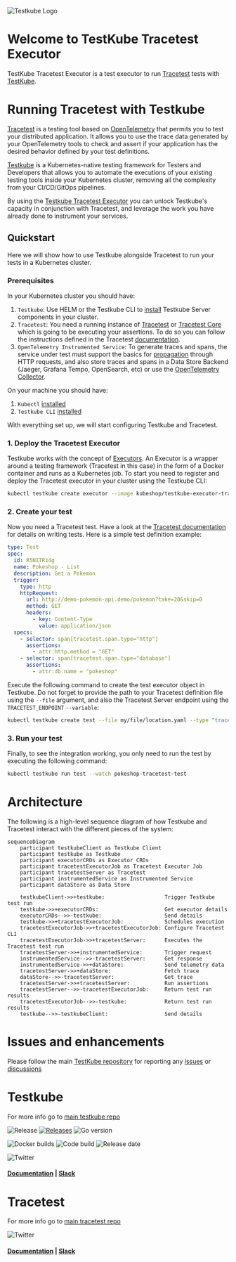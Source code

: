 ![Testkube Logo](https://raw.githubusercontent.com/kubeshop/testkube/main/assets/testkube-color-gray.png)

# Welcome to TestKube Tracetest Executor

TestKube Tracetest Executor is a test executor to run [Tracetest](https://tracetest.io/) tests with [TestKube](https://testkube.io).

# Running Tracetest with Testkube

[Tracetest](https://tracetest.io/) is a testing tool based on [OpenTelemetry](https://opentelemetry.io/) that permits you to test your distributed application. It allows you to use the trace data generated by your OpenTelemetry tools to check and assert if your application has the desired behavior defined by your test definitions.

[Testkube](https://testkube.io/) is a Kubernetes-native testing framework for Testers and Developers that allows you to automate the executions of your existing testing tools inside your Kubernetes cluster, removing all the complexity from your CI/CD/GitOps pipelines.

By using the [Testkube Tracetest Executor](https://github.com/kubeshop/testkube-executor-tracetest) you can unlock Testkube's capacity in conjunction with Tracetest, and leverage the work you have already done to instrument your services.

## Quickstart

Here we will show how to use Testkube alongside Tracetest to run your tests in a Kubernetes cluster.

### Prerequisites

In your Kubernetes cluster you should have:

1. `Testkube`: Use HELM or the Testkube CLI to [install](https://kubeshop.github.io/testkube/installing) Testkube Server components in your cluster.
2. `Tracetest`: You need a running instance of [Tracetest](https://docs.tracetest.io/getting-started/installation/) or [Tracetest Core](https://docs.tracetest.io/core/getting-started/installation/) which is going to be executing your assertions. To do so you can follow the instructions defined in the Tracetest [documentation](https://docs.tracetest.io/getting-started/overview).
3. `OpenTelemetry Instrumented Service`: To generate traces and spans, the service under test must support the basics for [propagation](https://opentelemetry.io/docs/reference/specification/context/api-propagators/) through HTTP requests, and also store traces and spans in a Data Store Backend (Jaeger, Grafana Tempo, OpenSearch, etc) or use the [OpenTelemetry Collector](https://docs.tracetest.io/configuration/overview#using-tracetest-without-a-trace-data-store).

On your machine you should have:

1. `Kubectl` [installed](https://kubernetes.io/docs/tasks/tools/)
2. `Testkube CLI` [installed](https://kubeshop.github.io/testkube/installing#1-installing-the-testkube-cli)

With everything set up, we will start configuring Testkube and Tracetest.

### 1. Deploy the Tracetest Executor

Testkube works with the concept of [Executors](https://kubeshop.github.io/testkube/test-types/executor-custom). An Executor is a wrapper around a testing framework (Tracetest in this case) in the form of a Docker container and runs as a Kubernetes job. To start you need to register and deploy the Tracetest executor in your cluster using the Testkube CLI:

```bash
kubectl testkube create executor --image kubeshop/testkube-executor-tracetest:latest --types "tracetest/test" --name tracetest-executor
```

### 2. Create your test

Now you need a Tracetest test. Have a look at the [Tracetest documentation](https://docs.tracetest.io/cli/creating-tests) for details on writing tests. Here is a simple test definition example:

```yaml
type: Test
spec:
  id: R5NITR14g
  name: Pokeshop - List
  description: Get a Pokemon
  trigger:
    type: http
    httpRequest:
      url: http://demo-pokemon-api.demo/pokemon?take=20&skip=0
      method: GET
      headers:
        - key: Content-Type
          value: application/json
  specs:
    - selector: span[tracetest.span.type="http"]
      assertions:
        - attr:http.method = "GET"
    - selector: span[tracetest.span.type="database"]
      assertions:
        - attr:db.name = "pokeshop"
```

Execute the following command to create the test executor object in Testkube. Do not forget to provide the path to your Tracetest definition file using the `--file` argument, and also the Tracetest Server endpoint using the `TRACETEST_ENDPOINT` `--variable`:

```bash
kubectl testkube create test --file my/file/location.yaml --type "tracetest/test" --name pokeshop-tracetest-test --variable TRACETEST_ENDPOINT=http://tracetest
```

### 3. Run your test

Finally, to see the integration working, you only need to run the test by executing the following command:

```bash
kubectl testkube run test --watch pokeshop-tracetest-test
```

# Architecture

The following is a high-level sequence diagram of how Testkube and Tracetest interact with the different pieces of the system:

```mermaid
sequenceDiagram
    participant testkubeClient as Testkube Client
    participant testkube as Testkube
    participant executorCRDs as Executor CRDs
    participant tracetestExecutorJob as Tracetest Executor Job
    participant tracetestServer as Tracetest
    participant instrumentedService as Instrumented Service
    participant dataStore as Data Store

    testkubeClient->>+testkube:                   Trigger Testkube test run
    testkube->>+executorCRDs:                     Get executor details
    executorCRDs-->>-testkube:                    Send details
    testkube->>+tracetestExecutorJob:             Schedules execution
    tracetestExecutorJob->>+tracetestExecutorJob: Configure Tracetest CLI
    tracetestExecutorJob->>+tracetestServer:      Executes the Tracetest test run
    tracetestServer->>+instrumentedService:       Trigger request
    instrumentedService-->>-tracetestServer:      Get response
    instrumentedService->>+dataStore:             Send telemetry data
    tracetestServer->>+dataStore:                 Fetch trace
    dataStore-->>-tracetestServer:                Get trace
    tracetestServer->>+tracetestServer:           Run assertions
    tracetestServer-->>-tracetestExecutorJob:     Return test run results
    tracetestExecutorJob-->>-testkube:            Return test run results
    testkube-->>-testkubeClient:                  Send details
```

# Issues and enhancements

Please follow the main [TestKube repository](https://github.com/kubeshop/testkube) for reporting any [issues](https://github.com/kubeshop/testkube/issues) or [discussions](https://github.com/kubeshop/testkube/discussions)

# Testkube

For more info go to [main testkube repo](https://github.com/kubeshop/testkube)

![Release](https://img.shields.io/github/v/release/kubeshop/testkube) [![Releases](https://img.shields.io/github/downloads/kubeshop/testkube/total.svg)](https://github.com/kubeshop/testkube/tags?label=Downloads) ![Go version](https://img.shields.io/github/go-mod/go-version/kubeshop/testkube)

![Docker builds](https://img.shields.io/docker/automated/kubeshop/testkube-api-server) ![Code build](https://img.shields.io/github/workflow/status/kubeshop/testkube/Code%20build%20and%20checks) ![Release date](https://img.shields.io/github/release-date/kubeshop/testkube)

![Twitter](https://img.shields.io/twitter/follow/thekubeshop?style=social)

#### [Documentation](https://kubeshop.github.io/testkube) | [Slack](https://testkubeworkspace.slack.com/join/shared_invite/zt-2arhz5vmu-U2r3WZ69iPya5Fw0hMhRDg#/shared-invite/email)

# Tracetest

For more info go to [main tracetest repo](https://github.com/kubeshop/tracetest)

![Twitter](https://img.shields.io/twitter/follow/tracetest_io?style=social)

#### [Documentation](https://docs.tracetest.io/) | [Slack](https://testkubeworkspace.slack.com/join/shared_invite/zt-2arhz5vmu-U2r3WZ69iPya5Fw0hMhRDg#/shared-invite/email)